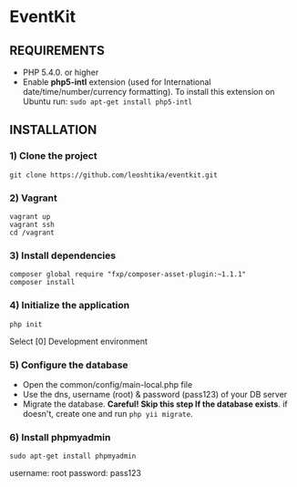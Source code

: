 EventKit 
========


REQUIREMENTS
------------

- PHP 5.4.0. or higher
- Enable **php5-intl** extension (used for International date/time/number/currency formatting). To install this extension on Ubuntu run: `sudo apt-get install php5-intl`


INSTALLATION
------------
### 1) Clone the project
```
git clone https://github.com/leoshtika/eventkit.git
```

### 2) Vagrant
```
vagrant up
vagrant ssh
cd /vagrant
```

### 3) Install dependencies
```
composer global require "fxp/composer-asset-plugin:~1.1.1"
composer install
```

### 4) Initialize the application
```
php init
```
Select [0] Development environment

### 5) Configure the database
- Open the common/config/main-local.php file
- Use the dns, username (root) & password (pass123) of your DB server
- Migrate the database. **Careful! Skip this step If the database exists**. if doesn't, create one and run `php yii migrate`.

### 6) Install phpmyadmin
```
sudo apt-get install phpmyadmin
```
username: root
password: pass123